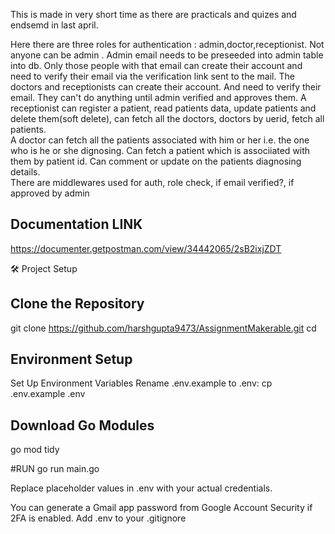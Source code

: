 This is made in very short time as there are practicals and quizes and endsemd in last april.

Here there are three roles for authentication : admin,doctor,receptionist.
Not anyone can be admin . Admin email needs to be preseeded into admin table into db. Only those people with that email can create their account and need to verify their email via the verification link sent to the mail.
The doctors and receptionists can create their account. And need to verify their email.
They can't do anything until admin verified and approves them.
A receptionist can register a patient, read patients data, update patients and delete them(soft delete), can fetch all the doctors, doctors by uerid, fetch all patients.  
A doctor can fetch all the patients associated with him or her i.e. the one who is he or she dignosing. Can fetch a patient which is associiated with them by patient id.
Can comment or update on the patients diagnosing details.  
There are middlewares used for auth, role check, if email verified?, if approved by admin



## Documentation LINK
https://documenter.getpostman.com/view/34442065/2sB2ixjZDT


🛠️ Project Setup
## Clone the Repository

git clone https://github.com/harshgupta9473/AssignmentMakerable.git
cd 


## Environment Setup

Set Up Environment Variables
Rename .env.example to .env:
cp .env.example .env


## Download Go Modules
go mod tidy

#RUN
go run main.go


Replace placeholder values in .env with your actual credentials.

You can generate a Gmail app password from Google Account Security if 2FA is enabled.
Add .env to your .gitignore
